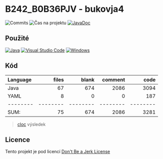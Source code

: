 # B242_B0B36PJV - bukovja4

<!-- [![JSDoc](https://img.shields.io/badge/JSDoc%20Documentace-018EF5?logo=readthedocs&logoColor=fff)](https://zwa-7a9ac6.pages.fel.cvut.cz/docs/) -->
<!-- [![ProductDoc](https://img.shields.io/badge/Produktov%C3%A1%20dokumentace-018EF5?logo=readme&logoColor=fff)](https://docs.google.com/document/d/1yJdy4dGE5AY-9TR-9sllnFhSlZ5Z06zQ297EhUsJG4k/edit?usp=sharing) -->
<!-- [![ProgrammerDoc](https://img.shields.io/badge/Program%C3%A1torsk%C3%A1%20dokumentace-018EF5?logo=docusaurus&logoColor=fff)](https://docs.google.com/document/d/1zWkUXEwLYwHTZ9wihU7MgW25zl75uhZzPNAGlLQvo90/edit?usp=sharing) -->

![Commits](https://img.shields.io/github/commit-activity/t/oskarbukovsky/PJV?label=Po%C4%8Det%20commit%C5%AF)
![Čas na projektu](https://img.shields.io/endpoint?url=https://wakaapi.666777123.xyz/api/compat/shields/v1/Admin/interval:last_6_months/project:PJV&label=%C4%8Cas%20str%C3%A1ven%C3%BD%20na%20jav%C4%9B&color=green?style=flat)
[![JavaDoc](https://img.shields.io/badge/JavaDoc%20Documentace-018EF5?logo=readthedocs&logoColor=fff)](https://bukovja4-6e2d13.pages.fel.cvut.cz/)

<!-- ![Calendar](https://ghchart.rshah.org/oskarbukovsky) -->

## Použité

[![Java](https://img.shields.io/badge/-Java-fff?&logo=Java)](https://www.java.com/)
[![Visual Studio Code](https://custom-icon-badges.demolab.com/badge/Visual%20Studio%20Code-0078d7.svg?logo=vsc&logoColor=white)](https://code.visualstudio.com/)
[![Windows](https://custom-icon-badges.demolab.com/badge/Windows-0078D6?logo=windows11&logoColor=white)](https://www.microsoft.com/windows)

## Kód

Language|files|blank|comment|code
:-------|-------:|-------:|-------:|-------:
Java|67|674|2086|3094
YAML|8|0|0|187
--------|--------|--------|--------|--------
SUM:|75|674|2086|3281

> [cloc](https://github.com/AlDanial/cloc) výsledek

## Licence

Tento projekt je pod licencí [Don't Be a Jerk License](https://gitlab.fel.cvut.cz/B242_B0B36PJV/bukovja4/-/blob/main/LICENSE.md)
